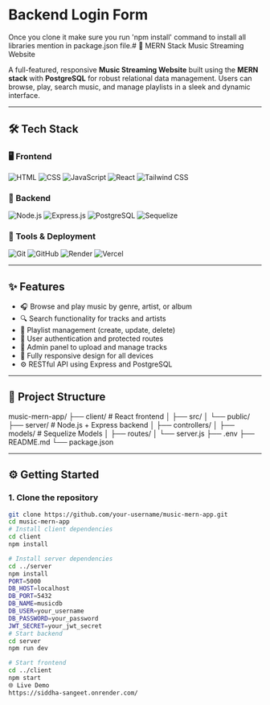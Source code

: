 # Backend Login Form

Once you clone it make sure you run 'npm install' command to install all libraries mention in package.json file.# 🎵 MERN Stack Music Streaming Website

A full-featured, responsive **Music Streaming Website** built using the **MERN stack** with **PostgreSQL** for robust relational data management. Users can browse, play, search music, and manage playlists in a sleek and dynamic interface.

---

## 🛠️ Tech Stack

### 🖥️ Frontend
![HTML](https://img.shields.io/badge/HTML5-E34F26?style=for-the-badge&logo=html5&logoColor=white)
![CSS](https://img.shields.io/badge/CSS3-1572B6?style=for-the-badge&logo=css3&logoColor=white)
![JavaScript](https://img.shields.io/badge/JavaScript-F7DF1E?style=for-the-badge&logo=javascript&logoColor=black)
![React](https://img.shields.io/badge/React-20232A?style=for-the-badge&logo=react&logoColor=61DAFB)
![Tailwind CSS](https://img.shields.io/badge/TailwindCSS-38B2AC?style=for-the-badge&logo=tailwind-css&logoColor=white)

### 🧠 Backend
![Node.js](https://img.shields.io/badge/Node.js-339933?style=for-the-badge&logo=node.js&logoColor=white)
![Express.js](https://img.shields.io/badge/Express.js-000000?style=for-the-badge&logo=express&logoColor=white)
![PostgreSQL](https://img.shields.io/badge/PostgreSQL-336791?style=for-the-badge&logo=postgresql&logoColor=white)
![Sequelize](https://img.shields.io/badge/Sequelize-52B0E7?style=for-the-badge&logo=sequelize&logoColor=white)

### 🔧 Tools & Deployment
![Git](https://img.shields.io/badge/Git-F05032?style=for-the-badge&logo=git&logoColor=white)
![GitHub](https://img.shields.io/badge/GitHub-181717?style=for-the-badge&logo=github&logoColor=white)
![Render](https://img.shields.io/badge/Render-00979D?style=for-the-badge&logo=render&logoColor=white)
![Vercel](https://img.shields.io/badge/Vercel-000000?style=for-the-badge&logo=vercel&logoColor=white)

---

## ✨ Features

- 🎧 Browse and play music by genre, artist, or album
- 🔍 Search functionality for tracks and artists
- 🎵 Playlist management (create, update, delete)
- 🧑 User authentication and protected routes
- 📀 Admin panel to upload and manage tracks
- 📱 Fully responsive design for all devices
- ⚙️ RESTful API using Express and PostgreSQL

---

## 📁 Project Structure

music-mern-app/
├── client/ # React frontend
│ ├── src/
│ └── public/
├── server/ # Node.js + Express backend
│ ├── controllers/
│ ├── models/ # Sequelize Models
│ ├── routes/
│ └── server.js
├── .env
├── README.md
└── package.json

---

## ⚙️ Getting Started

### 1. Clone the repository

```bash
git clone https://github.com/your-username/music-mern-app.git
cd music-mern-app
# Install client dependencies
cd client
npm install

# Install server dependencies
cd ../server
npm install
PORT=5000
DB_HOST=localhost
DB_PORT=5432
DB_NAME=musicdb
DB_USER=your_username
DB_PASSWORD=your_password
JWT_SECRET=your_jwt_secret
# Start backend
cd server
npm run dev

# Start frontend
cd ../client
npm start
🌐 Live Demo
https://siddha-sangeet.onrender.com/
